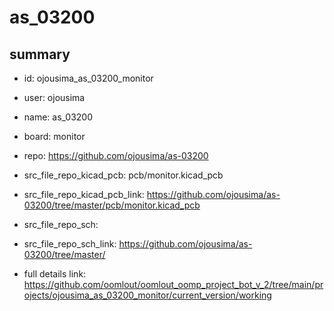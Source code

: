 # as_03200
 
## summary 
* id: ojousima_as_03200_monitor
* user: ojousima
* name: as_03200
* board: monitor
* repo: https://github.com/ojousima/as-03200
* src_file_repo_kicad_pcb: pcb/monitor.kicad_pcb
* src_file_repo_kicad_pcb_link: https://github.com/ojousima/as-03200/tree/master/pcb/monitor.kicad_pcb


* src_file_repo_sch: 
* src_file_repo_sch_link: https://github.com/ojousima/as-03200/tree/master/
* full details link: https://github.com/oomlout/oomlout_oomp_project_bot_v_2/tree/main/projects/ojousima_as_03200_monitor/current_version/working  







